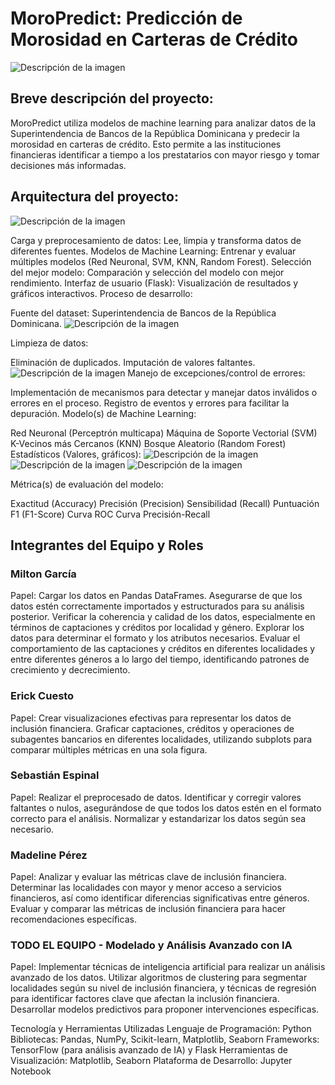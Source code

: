 # MoroPredict: Predicción de Morosidad en Carteras de Crédito

![Descripción de la imagen](otra.jpeg)

## Breve descripción del proyecto:

MoroPredict utiliza modelos de machine learning para analizar datos de la Superintendencia de Bancos de la República Dominicana y predecir la morosidad en carteras de crédito. Esto permite a las instituciones financieras identificar a tiempo a los prestatarios con mayor riesgo y tomar decisiones más informadas.

## Arquitectura del proyecto:
![Descripción de la imagen](URL_de_la_imagen)

Carga y preprocesamiento de datos: Lee, limpia y transforma datos de diferentes fuentes.
Modelos de Machine Learning: Entrenar y evaluar múltiples modelos (Red Neuronal, SVM, KNN, Random Forest).
Selección del mejor modelo: Comparación y selección del modelo con mejor rendimiento.
Interfaz de usuario (Flask): Visualización de resultados y gráficos interactivos.
Proceso de desarrollo:

Fuente del dataset: Superintendencia de Bancos de la República Dominicana.
![Descripción de la imagen](simbad.jpeg)

Limpieza de datos:

Eliminación de duplicados.
Imputación de valores faltantes. ![Descripción de la imagen](smote.jpg)
Manejo de excepciones/control de errores:

Implementación de mecanismos para detectar y manejar datos inválidos o errores en el proceso.
Registro de eventos y errores para facilitar la depuración.
Modelo(s) de Machine Learning:

Red Neuronal (Perceptrón multicapa)
Máquina de Soporte Vectorial (SVM)
K-Vecinos más Cercanos (KNN)
Bosque Aleatorio (Random Forest)
Estadísticos (Valores, gráficos):
![Descripción de la imagen](2.png)
![Descripción de la imagen](4.png)
![Descripción de la imagen](3.png)

Métrica(s) de evaluación del modelo:

Exactitud (Accuracy)
Precisión (Precision)
Sensibilidad (Recall)
Puntuación F1 (F1-Score)
Curva ROC
Curva Precisión-Recall

## Integrantes del Equipo y Roles
###  Milton García
Papel: Cargar los datos en Pandas DataFrames. Asegurarse de que los datos estén correctamente importados y estructurados para su análisis posterior. Verificar la coherencia y calidad de los datos, especialmente en términos de captaciones y créditos por localidad y género.
Explorar los datos para determinar el formato y los atributos necesarios. Evaluar el comportamiento de las captaciones y créditos en diferentes localidades y entre diferentes géneros a lo largo del tiempo, identificando patrones de crecimiento y decrecimiento.

### Erick Cuesto
Papel: Crear visualizaciones efectivas para representar los datos de inclusión financiera. Graficar captaciones, créditos y operaciones de subagentes bancarios en diferentes localidades, utilizando subplots para comparar múltiples métricas en una sola figura.

### Sebastián Espinal
Papel: Realizar el preprocesado de datos. Identificar y corregir valores faltantes o nulos, asegurándose de que todos los datos estén en el formato correcto para el análisis. Normalizar y estandarizar los datos según sea necesario.

### Madeline Pérez
Papel: Analizar y evaluar las métricas clave de inclusión financiera. Determinar las localidades con mayor y menor acceso a servicios financieros, así como identificar diferencias significativas entre géneros. Evaluar y comparar las métricas de inclusión financiera para hacer recomendaciones específicas.
### TODO EL EQUIPO - Modelado y Análisis Avanzado con IA
Papel: Implementar técnicas de inteligencia artificial para realizar un análisis avanzado de los datos. Utilizar algoritmos de clustering para segmentar localidades según su nivel de inclusión financiera, y técnicas de regresión para identificar factores clave que afectan la inclusión financiera. Desarrollar modelos predictivos para proponer intervenciones específicas.

Tecnología y Herramientas Utilizadas
Lenguaje de Programación: Python
Bibliotecas: Pandas, NumPy, Scikit-learn, Matplotlib, Seaborn
Frameworks: TensorFlow (para análisis avanzado de IA) y Flask
Herramientas de Visualización: Matplotlib, Seaborn
Plataforma de Desarrollo: Jupyter Notebook
